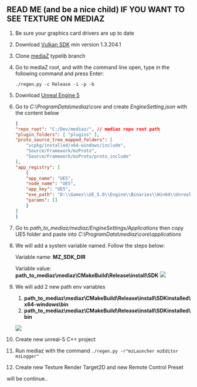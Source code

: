 ## READ ME (and be a nice child) IF YOU WANT TO SEE TEXTURE ON MEDIAZ



1. Be sure your graphics card drivers are up to date
2. Download [Vulkan SDK](https://vulkan.lunarg.com/sdk) min version 1.3.204.1
3. Clone [mediaZ](https://github.com/mediaz/mediaz) typelib branch
4. Go to mediaZ root, and with the command line open, type in the following command and press Enter:

    ```./regen.py -c Release -i -p -b```

5. Download [Unreal Engine 5](https://www.unrealengine.com/en-US/download)
6. Go to <em>C:\ProgramData\mediaz\core</em> and create <em>EngineSetting.json</em>  with the content below 

    ```json
    {
    "repo_root": "C:/Dev/mediaz/", // mediaz repo root path
    "plugin_folders": [ "plugins" ],
    "proto_source_tree_mapped_folders": [
        "vcpkg/installed/x64-windows/include",
        "Source/Framework/mzProto",
        "Source/Framework/mzProto/proto_include"
    ],
    "app_registry": [
        {
        "app_name": "UE5",
        "node_name": "UE5",
        "app_key": "UE5",
        "exe_path": "D:\\Games\\UE_5.0\\Engine\\Binaries\\Win64\\UnrealEditor.exe", // UnrealEditor.exe path
        "params": []
        }
    ]
    }

7. Go to <em>path_to_mediaz/mediaz/EngineSettings/Applications</em> then copy UE5 folder and paste into <em>C:\ProgramData\mediaz\core\applications</em> 

8. We will add a system variable named. Follow the steps below: 

    Variable name: __MZ_SDK_DIR__

    Variable value: __path_to_mediaz\mediaz\CMakeBuild\Release\install\SDK__
![](Resources/Screenshot%202022-06-16%20150825.png )

9. We will add 2 new path env variables
    1. __path_to_mediaz\mediaz\CMakeBuild\Release\install\SDKinstalled\x64-windows\bin__
    2. __path_to_mediaz\mediaz\CMakeBuild\Release\install\SDKinstalled\bin__

    ![](Resources/path.png )

10. Create new unreal-5 C++  project 
11. Run mediaz with the command  ```./regen.py -r"mzLauncher mzEditor mzLogger"```
12. Create new Texture Render Target2D and new Remote Control Preset

will be continue..